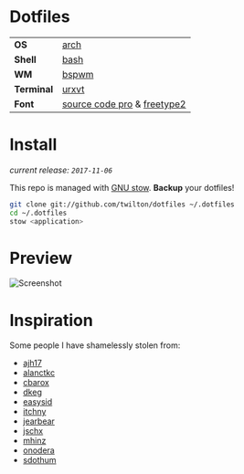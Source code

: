 # Dotfiles
|               |                                                            |
| ------------- | ---------------------------------------------------------- |
| **OS**        | [arch][info_os]                                            |
| **Shell**     | [bash][info_shell]                                         |
| **WM**        | [bspwm][info_wm]                                           |
| **Terminal**  | [urxvt][info_term]                                         |
| **Font**      | [source code pro][info_font] & [freetype2][font_rendering] |

# Install
*current release: `2017-11-06`*

This repo is managed with [GNU stow][stow]. **Backup** your dotfiles!

```bash
git clone git://github.com/twilton/dotfiles ~/.dotfiles
cd ~/.dotfiles
stow <application>
```

# Preview

![Screenshot](https://github.com/twilton/dotfiles/raw/master/preview.png)

# Inspiration

Some people I have shamelessly stolen from:
* [ajh17](https://github.com/ajh17/dotfiles)
* [alanctkc](https://github.com/alanctkc/dotfiles)
* [cbarox](https://github.com/cbarox/Dotfiles)
* [dkeg](https://github.com/dkeg/dots)
* [easysid](https://github.com/easysid/dotfiles)
* [itchny](https://github.com/itchyny/dotfiles)
* [jearbear](https://github.com/jearbear/dotfiles)
* [jschx](https://github.com/jschx/etc)
* [mhinz](https://github.com/mhinz/dotfiles)
* [onodera](https://github.com/onodera-punpun/dotfiles)
* [sdothum](https://github.com/sdothum/dotfiles)

[info_os]: https://www.archlinux.org/
[info_shell]: https://www.gnu.org/software/bash/
[info_wm]: https://github.com/baskerville/bspwm
[info_term]: http://software.schmorp.de/pkg/rxvt-unicode.html
[info_font]: https://github.com/adobe-fonts/source-code-pro
[font_rendering]: https://gist.github.com/cryzed/e002e7057435f02cc7894b9e748c5671
[stow]: https://www.gnu.org/software/stow/
